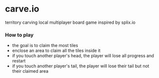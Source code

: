 # carve.io

territory carving local multiplayer board game inspired by splix.io

### How to play

- the goal is to claim the most tiles
- enclose an area to claim all the tiles inside it
- if you touch another player's head, the player will lose all progress and restart
- if you touch another player's tail, the player will lose their tail but not their claimed area
